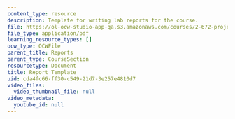 ```yaml
---
content_type: resource
description: Template for writing lab reports for the course.
file: https://ol-ocw-studio-app-qa.s3.amazonaws.com/courses/2-672-project-laboratory-spring-2009/cda4fc66ff30c54921d73e257e4810d7_template.pdf
file_type: application/pdf
learning_resource_types: []
ocw_type: OCWFile
parent_title: Reports
parent_type: CourseSection
resourcetype: Document
title: Report Template
uid: cda4fc66-ff30-c549-21d7-3e257e4810d7
video_files:
  video_thumbnail_file: null
video_metadata:
  youtube_id: null
---
```

